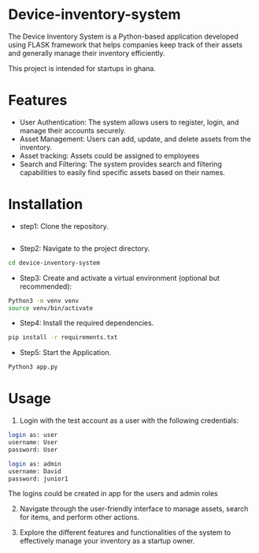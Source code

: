 # Device-inventory-system
The Device Inventory System is a Python-based application developed using FLASK framework that helps companies keep track of their assets and  generally manage their inventory efficiently.

This project is intended for startups in ghana.

# Features
- User Authentication: The system allows users to register, login, and manage their accounts securely.
- Asset Management: Users can add, update, and delete assets from the inventory.
- Asset tracking: Assets could be assigned to employees 
- Search and Filtering: The system provides search and filtering capabilities to easily find specific assets based on their names.

# Installation
- step1: Clone the repository.
```bash

```

- Step2: Navigate to the project directory.
```bash
cd device-inventory-system
```

- Step3: Create and activate a virtual environment (optional but recommended):
```bash
Python3 -m venv venv
source venv/bin/activate
```

- Step4: Install the required dependencies.
```bash
pip install -r requirements.txt
```

- Step5: Start the Application.
```bash
Python3 app.py
```

# Usage
1. Login with the test account as a user with the following credentials:
```bash
login as: user
username: User
password: User
```
```bash
login as: admin
username: David
password: junior1
```

The logins could be created in app for the users and admin roles

2. Navigate through the user-friendly interface to manage assets, search for items, and perform other actions.

3. Explore the different features and functionalities of the system to effectively manage your inventory as a startup owner.
